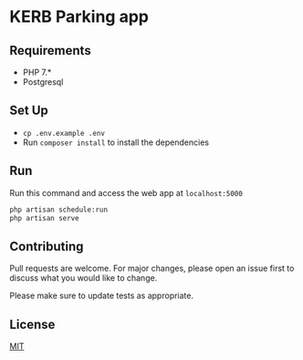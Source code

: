 # KERB Parking app

## Requirements

-   PHP 7.\*
-   Postgresql

## Set Up

-   `cp .env.example .env`
-   Run `composer install` to install the dependencies

<!-- ## Run Test
```bash
pytest -vv
``` -->

## Run

Run this command and access the web app at `localhost:5000`

```bash
php artisan schedule:run
php artisan serve
```

<!-- ## Run in docker
```bash
docker build -t geocode-flask:1.0 .
docker run --name flaskgeo -d -p 5000:5000 --env FLASK_APP=setup.py --env FLASK_ENV=production geocode-flask:1.0
```
Access `localhost:5000` and input the destination

## How to use
* Make sure the application running well using above instructions
* Access `http://localhost:5000`
* Type the destination and hit 'Get'
* The result will served in json format if valid, otherwise will return with several status code, list of status code
    - 0: location or destination not found
    - 1: resulting destination and origin distance
    - 2: distance between origin and destination not found, destination might too far from origin
    - 3: destination location is inside origin's area -->

## Contributing

Pull requests are welcome. For major changes, please open an issue first to discuss what you would like to change.

Please make sure to update tests as appropriate.

## License

[MIT](https://choosealicense.com/licenses/mit/)
